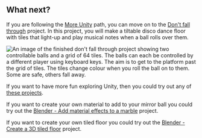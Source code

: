 ## What next?

If you are following the [More Unity](https://projects.raspberrypi.org/en/raspberrypi/more-unity) path, you can move on to the [Don't fall through](https://projects.raspberrypi.org/en/projects/dont-fall-through) project. In this project, you will make a tiltable disco dance floor with tiles that light-up and play musical notes when a ball rolls over them.

![An image of the finished don't fall through project showing two controllable balls and a grid of 64 tiles. The balls can each be controlled by a different player using keyboard keys. The aim is to get to the platform past the grid of tiles. The tiles change colour when you roll the ball on to them. Some are safe, others fall away.](images/dont-fall-through.png)

If you want to have more fun exploring Unity, then you could try out any of [these projects](https://projects.raspberrypi.org/en/projects?software%5B%5D=unity).

If you want to create your own material to add to your mirror ball you could try out the [Blender - Add material effects to a marble](https://projects.raspberrypi.org/en/projects/blender-marble) project. 

If you want to create your own tiled floor you could try out the [Blender - Create a 3D tiled floor](https://projects.raspberrypi.org/en/projects/blender-tiled-floor) project. 